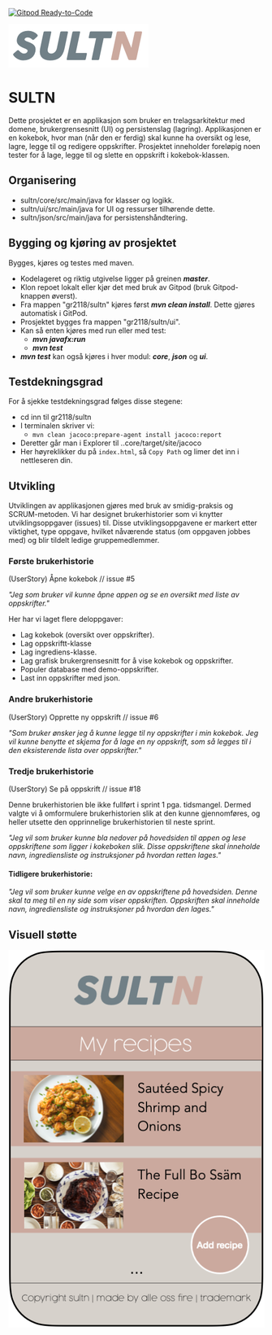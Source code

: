 [![Gitpod Ready-to-Code](https://img.shields.io/badge/Gitpod-Ready--to--Code-blue?logo=gitpod)](https://gitpod.stud.ntnu.no/#https://gitlab.stud.idi.ntnu.no/it1901/groups-2021/gr2118/gr2118)

![](img/sultn-logo.png)

# SULTN

Dette prosjektet er en applikasjon som bruker en trelagsarkitektur med domene, brukergrensesnitt (UI) og persistenslag (lagring).
Applikasjonen er en kokebok, hvor man (når den er ferdig) skal kunne ha oversikt og lese, lagre, legge til og redigere oppskrifter.
Prosjektet inneholder foreløpig noen tester for å lage, legge til og slette en oppskrift i kokebok-klassen.

## Organisering

- sultn/core/src/main/java for klasser og logikk.
- sultn/ui/src/main/java for UI og ressurser tilhørende dette.
- sultn/json/src/main/java for persistenshåndtering.

## Bygging og kjøring av prosjektet

Bygges, kjøres og testes med maven.

- Kodelageret og riktig utgivelse ligger på greinen ***master***.
- Klon repoet lokalt eller kjør det med bruk av Gitpod (bruk Gitpod-knappen øverst).
- Fra mappen "gr2118/sultn" kjøres først ***mvn clean install***. Dette gjøres automatisk i GitPod.
- Prosjektet bygges fra mappen "gr2118/sultn/ui".
- Kan så enten kjøres med run eller med test:
    - ***mvn javafx:run***
    - ***mvn test***
- ***mvn test*** kan også kjøres i hver modul: ***core***, ***json*** og ***ui***.

## Testdekningsgrad

For å sjekke testdekningsgrad følges disse stegene:
- cd inn til gr2118/sultn
- I terminalen skriver vi:
    - `mvn clean jacoco:prepare-agent install jacoco:report`
- Deretter går man i Explorer til ..core/target/site/jacoco
- Her høyreklikker du på `index.html`, så `Copy Path` og limer det inn i nettleseren din.

## Utvikling

Utviklingen av applikasjonen gjøres med bruk av smidig-praksis og SCRUM-metoden.
Vi har designet brukerhistorier som vi knytter utviklingsoppgaver (issues) til.
Disse utviklingsoppgavene er markert etter viktighet, type oppgave, hvilket nåværende status (om oppgaven jobbes med) og blir tildelt ledige gruppemedlemmer.

### Første brukerhistorie

(UserStory) Åpne kokebok // issue #5

*"Jeg som bruker vil kunne åpne appen og se en oversikt med liste av oppskrifter."*

Her har vi laget flere deloppgaver:
- Lag kokebok (oversikt over oppskrifter).
- Lag oppskriftt-klasse 
- Lag ingrediens-klasse.
- Lag grafisk brukergrensesnitt for å vise kokebok og oppskrifter.
- Populer database med demo-oppskrifter.
- Last inn oppskrifter med json.

### Andre brukerhistorie

(UserStory) Opprette ny oppskrift // issue #6

*"Som bruker ønsker jeg å kunne legge til ny oppskrifter i min kokebok. Jeg vil kunne benytte et skjema for å lage en ny oppskrift, som så legges til i den eksisterende lista over oppskrifter."*

### Tredje brukerhistorie

(UserStory) Se på oppskrift // issue #18

Denne brukerhistorien ble ikke fullført i sprint 1 pga. tidsmangel. Dermed valgte vi å omformulere brukerhistorien slik at den kunne gjennomføres, og heller utsette den opprinnelige brukerhistorien til neste sprint.

*"Jeg vil som bruker kunne bla nedover på hovedsiden til appen og lese oppskriftene som ligger i kokeboken slik. Disse oppskriftene skal inneholde navn, ingrediensliste og instruksjoner på hvordan retten lages."*

#### Tidligere brukerhistorie:
*"Jeg vil som bruker kunne velge en av oppskriftene på hovedsiden. Denne skal ta meg til en ny side som viser oppskriften. Oppskriften skal inneholde navn, ingrediensliste og instruksjoner på hvordan den lages."*

## Visuell støtte

![](img/sultn-design.png)

